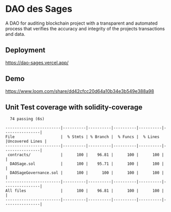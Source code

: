 # DAO des Sages

A DAO for auditing blockchain project with a transparent and automated process that verifies the accuracy and integrity of the projects transactions and data.

## Deployment
https://dao-sages.vercel.app/

## Demo
https://www.loom.com/share/dd42cfcc20d64a10b34e3b549e388a98

## Unit Test coverage with solidity-coverage
```shell
  74 passing (6s)

------------------------|----------|----------|----------|----------|----------------|
File                    |  % Stmts | % Branch |  % Funcs |  % Lines |Uncovered Lines |
------------------------|----------|----------|----------|----------|----------------|
 contracts/             |      100 |    96.81 |      100 |      100 |                |
  DAOSage.sol           |      100 |    95.71 |      100 |      100 |                |
  DAOSageGovernance.sol |      100 |      100 |      100 |      100 |                |
------------------------|----------|----------|----------|----------|----------------|
All files               |      100 |    96.81 |      100 |      100 |                |
------------------------|----------|----------|----------|----------|----------------|

```
